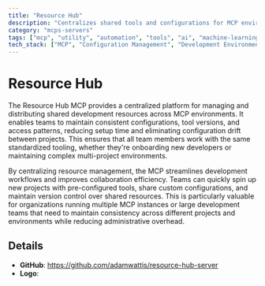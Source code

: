 ```yaml
---
title: "Resource Hub"
description: "Centralizes shared tools and configurations for MCP environments, enabling consistent resource access across teams and projects."
category: "mcps-servers"
tags: ["mcp", "utility", "automation", "tools", "ai", "machine-learning"]
tech_stack: ["MCP", "Configuration Management", "Development Environments", "Team Collaboration", "Resource Management"]
---
```


# Resource Hub

The Resource Hub MCP provides a centralized platform for managing and distributing shared development resources across MCP environments. It enables teams to maintain consistent configurations, tool versions, and access patterns, reducing setup time and eliminating configuration drift between projects. This ensures that all team members work with the same standardized tooling, whether they're onboarding new developers or maintaining complex multi-project environments.

By centralizing resource management, the MCP streamlines development workflows and improves collaboration efficiency. Teams can quickly spin up new projects with pre-configured tools, share custom configurations, and maintain version control over shared resources. This is particularly valuable for organizations running multiple MCP instances or large development teams that need to maintain consistency across different projects and environments while reducing administrative overhead.

## Details

- **GitHub**: https://github.com/adamwattis/resource-hub-server
- **Logo**: 
